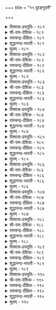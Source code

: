 +++
title = "१५ पुऱङ्गूऱामै"

+++

<details><summary>विश्वास-प्रस्तुतिः - १८१</summary>

अऱङ्गूऱान् अल्ल सॆयिनुम् ऒरुवन्  
पुऱङ्गूऱान् ऎण्ड्रल् इनिदु।       १८१
</details>

<details><summary>श्री-राम-देशिकः - १८१</summary>

अप्यनुक्त्वा धर्मशब्दमधर्माचार तत्परः ।  
परोक्षनिन्दादोषेण रहितश्चेत् प्रशस्यते ॥ १८१॥
</details>

<details><summary>रामचन्द्र-दीक्षितः - १८१</summary>

181\. aṟam kūṟāṉ, alla ceyiṉum, oruvaṉ  
puṟam kūṟāṉ eṉṟal iṉitu.

181\. One may be guilty of wrongful deeds, but let not one be guilty of slander.  
</details>

<details><summary>शुद्धानन्द-भारती - १८१</summary>

1\. அறங்கூறான் அல்ல செயினும் ஒருவன்  
புறங்கூறான் என்றல் இனிது  
Though a man from virtue strays,  
To keep from slander brings him praise.         181  
</details>

<details><summary>मूलम् - १८१</summary>

अऱङ्गूऱान् अल्ल सॆयिनुम् ऒरुवन्  
पुऱङ्गूऱान् ऎण्ड्रल् इनिदु।       १८१
</details>

<details><summary>विश्वास-प्रस्तुतिः - १८२</summary>

अऱनऴीइ अल्लवै सॆय्दलिन् तीदे  
पुऱनऴीइप् पॊय्त्तु नगै।       १८२
</details>

<details><summary>श्री-राम-देशिकः - १८२</summary>

परोक्षे दूषयित्वा या प्रत्यक्षे कपटस्तुतिः ।  
धर्महानेरधर्मस्य करणात् पापदैव सा ॥ १८२॥
</details>

<details><summary>रामचन्द्र-दीक्षितः - १८२</summary>

182\. aṟaṉ aḻīi allavai ceytaliṉ tītē-  
puṟaṉ aḻīip poyttu nakai.

182\. More heinous than sin is the deceitful smile of a slanderer.  
</details>

<details><summary>शुद्धानन्द-भारती - १८२</summary>

2\. அறனழீஇ அல்லவை செய்தலின் தீதே  
புறனழீஇப் பொய்த்து நகை  
Who bite behind, and before smile  
Are worse than open traitors vile.         182  
</details>

<details><summary>मूलम् - १८२</summary>

अऱनऴीइ अल्लवै सॆय्दलिन् तीदे  
पुऱनऴीइप् पॊय्त्तु नगै।       १८२
</details>

<details><summary>विश्वास-प्रस्तुतिः - १८३</summary>

पुऱङ्गूऱिप् पॊय्त्तुयिर् वाऴ्दलिन् सादल्  
अऱङ्गूट्रुम् आक्कत् तरुम्।       १८३
</details>

<details><summary>श्री-राम-देशिकः - १८३</summary>

परोक्षे दूषणादग्रे स्तुत्या यज्जीव्यते मुघा ।  
ततोऽपि धर्मन्नष्टस्य शास्त्रोक्ता सद्नतिर्भवेत् ॥ १८३॥
</details>

<details><summary>रामचन्द्र-दीक्षितः - १८३</summary>

183\. puṟam kūṟi, poyttu, uyir vāḻtaliṉ, cātal  
aṟam kūṟum ākkam tarum.

183\. Prefer death to a life of slander; for one finds in it the fruit of one’s virtue.  
</details>

<details><summary>शुद्धानन्द-भारती - १८३</summary>

3\. புறங்கூறிப் பொய்த்துயிர் வாழ்தலின் சாதல்  
அறங்கூறும் ஆக்கம் தரும்  
Virtue thinks it better to die,  
Than live to backbite and to lie.         183  
</details>

<details><summary>मूलम् - १८३</summary>

पुऱङ्गूऱिप् पॊय्त्तुयिर् वाऴ्दलिन् सादल्  
अऱङ्गूट्रुम् आक्कत् तरुम्।       १८३
</details>

<details><summary>विश्वास-प्रस्तुतिः - १८४</summary>

कण्णिण्ड्रु कण्णऱच् चॊल्लिनुम् सॊल्लऱ्क  
मुन्निण्ड्रु पिन्नोक्काच् चॊल्।       १८४
</details>

<details><summary>श्री-राम-देशिकः - १८४</summary>

प्रत्यक्षे दूष्यतां सम्यक् विना दाक्षिण्यमेव वा ।  
परिणाममनालोच्य परोक्षे न तु दूषयेत् ॥ १८४॥
</details>

<details><summary>रामचन्द्र-दीक्षितः - १८४</summary>

184\. kaṇ niṉṟu, kaṇ aṟac colliṉum, collaṟka-  
muṉ iṉṟu piṉ nōkkāc col.

184\. Talk your bitterest to one’s face but abstain from wanton slander.  
</details>

<details><summary>शुद्धानन्द-भारती - १८४</summary>

4\. கண்நின்று கண்ணறச் சொல்லினும் சொல்லற்க  
முன்இன்று பின்நோக்காச் சொல்  
Though harsh you speak in one's presence  
Abuse is worse in his absence.         184  
</details>

<details><summary>मूलम् - १८४</summary>

कण्णिण्ड्रु कण्णऱच् चॊल्लिनुम् सॊल्लऱ्क  
मुन्निण्ड्रु पिन्नोक्काच् चॊल्।       १८४
</details>

<details><summary>विश्वास-प्रस्तुतिः - १८५</summary>

अऱञ्जॊल्लुम् नॆञ्जत्तान् अन्मै पुऱञ्जॊल्लुम्  
पुन्मैयाऱ्काणप् पडुम्।       १८५
</details>

<details><summary>श्री-राम-देशिकः - १८५</summary>

वाचा धर्मे वदेन्नाम मनस्तत्र न विद्यते ।  
इत्येव स हि मन्तव्यः परोक्षे यस्तु निन्दति ॥ १८५॥
</details>

<details><summary>रामचन्द्र-दीक्षितः - १८५</summary>

185\. aṟam collum neñcattāṉ aṉmai puṟam collum  
puṉmaiyāl kāṇappaṭum.

185\. The tongue of the base slanderer that talks of virtue belies his heart.  
</details>

<details><summary>शुद्धानन्द-भारती - १८५</summary>

5\. அறஞ்சொல்லும் நெஞ்சத்தான் அன்மை புறஞ்சொல்லும்  
புன்மையாற் காணப் படும்  
Who turns to slander makes it plain  
His praise of virtue is in vain.         185  
</details>

<details><summary>मूलम् - १८५</summary>

अऱञ्जॊल्लुम् नॆञ्जत्तान् अन्मै पुऱञ्जॊल्लुम्  
पुन्मैयाऱ्काणप् पडुम्।       १८५
</details>

<details><summary>विश्वास-प्रस्तुतिः - १८६</summary>

पिऱन्बऴि कूऱुवान् तन्बऴि युळ्ळुम्  
तिऱन्दॆरिन्दु कूऱप् पडुम्।       १८६
</details>

<details><summary>श्री-राम-देशिकः - १८६</summary>

यो निन्दति परोक्षेऽन्यं तत्कृतेषु बहुष्वपि ।  
दोषेषु सारमन्विष्य तमन्यो दूषयेतुरः ॥ १८६॥
</details>

<details><summary>रामचन्द्र-दीक्षितः - १८६</summary>

186\. piṟaṉ paḻi kūṟuvāṉ taṉ paḻiyuḷḷum  
tiṟaṉ terintu kūṟappaṭum.

186\. Ye scandal-mongers, beware of your being scandalized.  
</details>

<details><summary>शुद्धानन्द-भारती - १८६</summary>

6\. பிறன்பழி கூறுவான் தன்பழி யுள்ளும்  
திறன்தெரிந்து கூறப் படும்  
His failings will be found and shown,  
Who makes another's failings known.         186  
</details>

<details><summary>मूलम् - १८६</summary>

पिऱन्बऴि कूऱुवान् तन्बऴि युळ्ळुम्  
तिऱन्दॆरिन्दु कूऱप् पडुम्।       १८६
</details>

<details><summary>विश्वास-प्रस्तुतिः - १८७</summary>

पगच्चॊल्लिक् केळिर्प् पिरिप्पर् नगच्चॊल्लि  
नट्पाडल् तेट्रा तवर्।       १८७
</details>

<details><summary>श्री-राम-देशिकः - १८७</summary>

यो वा मधुरवाक्येन स्नेहमन्यैर्न वर्घयेत् ।  
परोक्षनिन्दकस्यास्य भजेन्मित्रममित्रताम् ॥ १८७॥
</details>

<details><summary>रामचन्द्र-दीक्षितः - १८७</summary>

187\. pakac collik kēḷirp pirippar-nakac colli  
naṭpu āṭal tēṟṟātavar.

187\. Those who alienate friends by back-biting may have forgotten the art of making friends through suavity of speech.  
</details>

<details><summary>शुद्धानन्द-भारती - १८७</summary>

7\. பகச்சொல்லிக் கேளிர்ப் பிரிப்பர் நகச்சொல்லி  
நட்பாடல் தேற்றா தவர்  
By pleasing words who make not friends  
Sever their hearts by hostile trends.         187  
</details>

<details><summary>मूलम् - १८७</summary>

पगच्चॊल्लिक् केळिर्प् पिरिप्पर् नगच्चॊल्लि  
नट्पाडल् तेट्रा तवर्।       १८७
</details>

<details><summary>विश्वास-प्रस्तुतिः - १८८</summary>

तुन्नियार् कुट्रमुम् तूट्रुम् मरबिनार्  
ऎन्नैगॊल् एदिलार् माट्टु।       १८८
</details>

<details><summary>श्री-राम-देशिकः - १८८</summary>

विश्वस्तमित्रदोषणां परोक्षे संप्रकाशकाः ।  
उदासीन मनुष्येषु न कुर्युः किमिवाप्रियम् ॥ १८८॥
</details>

<details><summary>रामचन्द्र-दीक्षितः - १८८</summary>

188\. tuṉṉiyār kuṟṟamum tūṟṟum marapiṉār,  
eṉṉaikol, ētilārmāṭṭu?.

188\. Those who trumpet the faults of their closest friends, what would they not do in the case of strangers?  
</details>

<details><summary>शुद्धानन्द-भारती - १८८</summary>

8\. துன்னியார் குற்றமும் தூற்றும் மரபினார்  
என்னைகொல் ஏதிலார் மாட்டு  
What will they not to strangers do  
Who bring their friends' defects to view?         188  
</details>

<details><summary>मूलम् - १८८</summary>

तुन्नियार् कुट्रमुम् तूट्रुम् मरबिनार्  
ऎन्नैगॊल् एदिलार् माट्टु।       १८८
</details>

<details><summary>विश्वास-प्रस्तुतिः - १८९</summary>

अऱन्नोक्कि आट्रुङ्गॊल् वैयम् पुऱन्नोक्किप्  
पुन्सॊल् उरैप्पान् पॊऱै।       १८९
</details>

<details><summary>श्री-राम-देशिकः - १८९</summary>

''ममास्य भरणं धर्म'' इति मत्वा वसुन्धरा ।  
परोक्षनिन्दासक्तस्य देहभारं विभर्ति किम्? ॥ १८९॥
</details>

<details><summary>रामचन्द्र-दीक्षितः - १८९</summary>

189\. aṟaṉ nōkki āṟṟum kol vaiyam-puṟaṉ nōkkip  
puṉ col uraippāṉ poṟai.

189\. How the earth bears the heavy burden of one who scandalises others! Perhaps patience is her virtue.  
</details>

<details><summary>शुद्धानन्द-भारती - १८९</summary>

9\. அறன்நோக்கி ஆற்றுங்கொல் வையம் புறன்நோக்கிப்  
புன்சொல் உரைப்பான் பொறை.  
The world in mercy bears his load  
Who rants behind words untoward         189  
</details>

<details><summary>मूलम् - १८९</summary>

अऱन्नोक्कि आट्रुङ्गॊल् वैयम् पुऱन्नोक्किप्  
पुन्सॊल् उरैप्पान् पॊऱै।       १८९
</details>

<details><summary>विश्वास-प्रस्तुतिः - १९०</summary>

एदिलार् कुट्रम्बोल् तङ्गुट्रङ् गाण्गिऱ्पिन्  
तीदुण्डो मन्नुम् उयिर्क्कु।       १९०
</details>

<details><summary>श्री-राम-देशिकः - १९०</summary>

परोक्षनिन्दकः स्वीयदोषान् अन्यकृतानिव ।  
यदि जानाति तं नैव बाधन्ते दुःखराशयः ॥ १९०॥
</details>

<details><summary>रामचन्द्र-दीक्षितः - १९०</summary>

190\. ētilār kuṟṟampōl tam kuṟṟam kāṇkiṟpiṉ,  
tītu uṇṭō, maṉṉum uyirakku?.

190\. Will ever harm befall one who looks upon the faults of others as one’s own?
</details>

<details><summary>रामचन्द्र-दीक्षितः - १९०</summary>

190\. ētilār kuṟṟampōl tam kuṟṟam kāṇkiṟpiṉ,  
tītu uṇṭō, maṉṉum uyirakku?.

190\. Will ever harm befall one who looks upon the faults of others as one’s own?

</details>

<details><summary>शुद्धानन्द-भारती - १९०</summary>

10\. ஏதிலார் குற்றம்போல் தங்குற்றங் காண்கிற்பின்  
தீதுண்டோ மன்னும் உயிர்க்கு  
No harm would fall to any man  
If each his own defect could scan.         190  
</details>

<details><summary>मूलम् - १९०</summary>

एदिलार् कुट्रम्बोल् तङ्गुट्रङ् गाण्गिऱ्पिन्  
तीदुण्डो मन्नुम् उयिर्क्कु।       १९०
</details>

